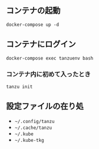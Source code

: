 

## コンテナの起動
```
docker-compose up -d
```


## コンテナにログイン

```
docker-compose exec tanzuenv bash
```


### コンテナ内に初めて入ったとき

```
tanzu init
```


## 設定ファイルの在り処

- `~/.config/tanzu`
- `~/.cache/tanzu`
- `~/.kube`
- `~/.kube-tkg`

